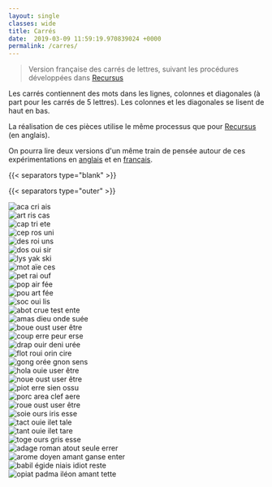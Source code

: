 ```yaml
---
layout: single
classes: wide
title: Carrés 
date:  2019-03-09 11:59:19.970839024 +0000
permalink: /carres/
---
```


> Version française des carrés de lettres, suivant les procédures développées dans [Recursus](https://recursus.co/)

<!--more-->

Les carrés contiennent des mots dans les lignes, colonnes et diagonales (à part pour les carrés de 5 lettres). Les colonnes et les diagonales se lisent de haut en bas.

La réalisation de ces pièces utilise le même processus que pour [Recursus](https://recursus.co/category/squares.html) (en anglais).

On pourra lire deux versions d'un même train de pensée autour de ces expérimentations en [anglais](https://recursus.co/squares/writing-under-computation/) et en [français](https://jeremiewenger.com/assets/ca-artificiel/JWenger_printemps_2019_%C3%A9criture_double.pdf).

{{< separators type="blank" >}}

{{< separators type="outer" >}}

![aca cri ais](/assets/carres/ACA_CRI_AIS_2019_2_27.png)  
![art ris cas](/assets/carres/ART_RIS_CAS_2019_2_27.png)  
![cap tri ete](/assets/carres/CAP_TRI_ETE_2019_2_27.png)  
![cep ros uni](/assets/carres/CEP_ROS_UNI_2019_2_27.png)  
![des roi uns](/assets/carres/DES_ROI_UNS_2019_2_27.png)  
![dos oui sir](/assets/carres/DOS_OUI_SIR_2019_2_27.png)  
![lys yak ski](/assets/carres/LYS_YAK_SKI_2019_2_27.png)  
![mot aïe ces](/assets/carres/MOT_AIE_CES_2019_2_27.png)  
![pet rai ouf](/assets/carres/PET_RAI_OUF_2019_2_27.png)  
![pop air fée](/assets/carres/POP_AIR_FEE_2019_2_27.png)  
![pou art fée](/assets/carres/POU_ART_FEE_2019_2_27.png)  
![soc oui lis](/assets/carres/SOC_OUI_LIS_2019_2_27.png)  
![abot crue test ente](/assets/carres/ABOT_CRUE_TEST_ENTE_2019_2_27.png)  
![amas dieu onde suée](/assets/carres/AMAS_DIEU_ONDE_SUEE_2019_2_27.png)  
![boue oust user être](/assets/carres/BOUE_OUST_USER_ETRE_2019_2_27.png)  
![coup erre peur erse](/assets/carres/COUP_ERRE_PEUR_ERSE_2019_2_27.png)  
![drap ouir deni urée](/assets/carres/DRAP_OUIR_DENI_UREE_2019_2_27.png)  
![flot roui orin cire](/assets/carres/FLOT_ROUI_ORIN_CIRE_2019_2_27.png)  
![gong orée gnon sens](/assets/carres/GONG_OREE_GNON_SENS_2019_2_27.png)  
![hola ouie user être](/assets/carres/HOLA_OUIE_USER_ETRE_2019_2_27.png)  
![noue oust user être](/assets/carres/NOUE_OUST_USER_ETRE_2019_2_27.png)  
![piot erre sien ossu](/assets/carres/PIOT_ERRE_SIEN_OSSU_2019_2_27.png)  
![porc area clef aere](/assets/carres/PORC_AREA_CLEF_AERE_2019_2_27.png)  
![roue oust user être](/assets/carres/ROUE_OUST_USER_ETRE_2019_2_27.png)  
![soie ours iris esse](/assets/carres/SOIE_OURS_IRIS_ESSE_2019_2_27.png)  
![tact ouie ilet tale](/assets/carres/TACT_OUIE_ILET_TALE_2019_2_27.png)  
![tant ouie ilet tare](/assets/carres/TANT_OUIE_ILET_TARE_2019_2_27.png)  
![toge ours gris esse](/assets/carres/TOGE_OURS_GRIS_ESSE_2019_2_27.png)  
![adage roman atout seule errer](/assets/carres/ADAGE_ROMAN_ATOUT_SEULE_ERRER_2019_3_1.png)  
![arome doyen amant ganse enter](/assets/carres/AROME_DOYEN_AMANT_GANSE_ENTER_2019_3_1.png)  
![babil égide niais idiot reste](/assets/carres/BABIL_ÉGIDE_NIAIS_IDIOT_RESTE_2019_3_1.png)  
![opiat padma iléon amant tette](/assets/carres/OPIAT_PADMA_ILÉON_AMANT_TETTE_2019_3_1.png)  
